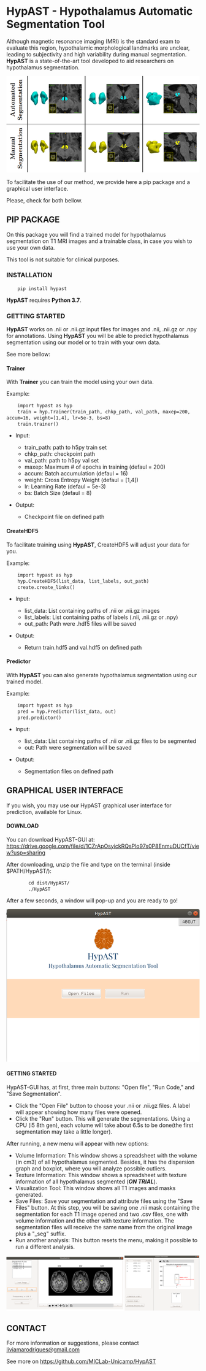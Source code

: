 # HypAST - Hypothalamus Automatic Segmentation Tool

Although magnetic resonance imaging (MRI) is the standard exam to evaluate this region, hypothalamic morphological landmarks are unclear, leading to subjectivity and high variability during manual segmentation. **HypAST** is a state-of-the-art tool developed to aid researchers on hypothalamus segmentation. 

<img src=https://github.com/MICLab-Unicamp/HypAST/blob/master/figs/predictions.png>

To facilitate the use of our method, we provide here a pip package and a graphical user interface. 

Please, check for both bellow.

## PIP PACKAGE

On this package you will find a trained model for hypothalamus segmentation on T1 MRI images and a trainable class, in case you wish to use your own data.

This tool is not suitable for clinical purposes.

### INSTALLATION

        pip install hypast

**HypAST** requires **Python 3.7**.

### GETTING STARTED

**HypAST** works on .nii or .nii.gz input files for images and .nii, .nii.gz or .npy for annotations. 
Using **HypAST** you will be able to predict hypothalamus segmentation using our model or to train with your own data.

See more bellow:

#### Trainer

With **Trainer** you can train the model using your own data. 

Example:

        import hypast as hyp
        train = hyp.Trainer(train_path, chkp_path, val_path, maxep=200, accum=16, weight=[1,4], lr=5e-3, bs=8)
        train.trainer()

- Input:

    - train_path: path to h5py train set
    - chkp_path: checkpoint path
    - val_path: path to h5py val set
    - maxep: Maximum # of epochs in training (defaul = 200)
    - accum: Batch accumulation (defaul = 16)
    - weight: Cross Entropy Weight (defaul = [1,4])
    - lr: Learning Rate (defaul = 5e-3)
    - bs: Batch Size (defaul = 8)

- Output:
    - Checkpoint file on defined path


#### CreateHDF5


To facilitate training using **HypAST**, CreateHDF5 will adjust your data for you.

Example:

        import hypast as hyp
        hyp.CreateHDF5(list_data, list_labels, out_path)
        create.create_links() 

- Input:

    - list_data: List containing paths of .nii or .nii.gz images
    - list_labels: List containing paths of labels (.nii, .nii.gz or .npy)
    - out_path: Path were .hdf5 files will be saved

- Output:

    - Return train.hdf5 and val.hdf5 on defined path 

#### Predictor

With **HypAST** you can also generate hypothalamus segmentation using our trained model.

Example:
        
        import hypast as hyp
        pred = hyp.Predictor(list_data, out)
        pred.predictor()

- Input:

    - list_data: List containing paths of .nii or .nii.gz files to be segmented
    - out: Path were segmentation will be saved

- Output:

    - Segmentation files on defined path

## GRAPHICAL USER INTERFACE

If you wish, you may use our HypAST graphical user interface for prediction, available for Linux.

#### DOWNLOAD

You can download HypAST-GUI at: https://drive.google.com/file/d/1CZrApOsyickRQsPlo97s0P8EnmuDUCfT/view?usp=sharing

After downloading, unzip the file and type on the terminal (inside $PATH/HypAST/):
           
            cd dist/HypAST/
            ./HypAST       

After a few seconds, a window will pop-up and you are ready to go!

<img src=https://github.com/MICLab-Unicamp/HypAST/blob/master/figs/hypast1.png>

#### GETTING STARTED

HypAST-GUI has, at first, three main buttons: "Open file", "Run Code," and "Save Segmentation".

- Click the "Open File" button to choose your .nii or .nii.gz files. A label will appear showing how many files were opened.
- Click the "Run" button. This will generate the segmentations. Using a CPU (i5 8th gen), each volume will take about 6.5s to be done(the first segmentation may take a little longer). 

After running, a new menu will appear with new options:


- Volume Information: This window shows a spreadsheet with the volume (in cm3) of all hypothalamus segmented. Besides, it has the dispersion graph and boxplot, where you will analyze possible outliers.
- Texture Information: This window shows a spreadsheet with texture information of all hypothalamus segmented (***ON TRIAL***).
- Visualization Tool: This window shows all T1 images and masks generated.
- Save Files: Save your segmentation and attribute files using the "Save Files" button. At this step, you will be saving one .nii mask containing the segmentation for each T1 image opened and two .csv files, one with volume information and the other with texture information. The segmentation files will receive the same name from the original image plus a "_seg" suffix. 
- Run another analysis: This button resets the menu, making it possible to run a different analysis.

<img src=https://github.com/MICLab-Unicamp/HypAST/blob/master/figs/hypast2.png>

## CONTACT

For more information or suggestions, please contact liviamarodrigues@gmail.com

See more on https://github.com/MICLab-Unicamp/HypAST

